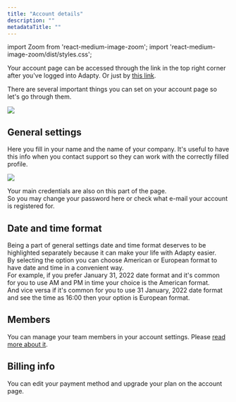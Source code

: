 ```yaml
---
title: "Account details"
description: ""
metadataTitle: ""
---
```


import Zoom from 'react-medium-image-zoom';
import 'react-medium-image-zoom/dist/styles.css';

Your account page can be accessed through the link in the top right corner after you've logged into Adapty. Or just by [this link](https://app.adapty.io/account).

There are several important things you can set on your account page so let's go through them. 


<Zoom>
  <img src={require('./img/27b3508-CleanShot_2022-12-21_at_20.47.10.webp').default}
  style={{
    border: '1px solid #727272', /* border width and color */
    width: '700px', /* image width */
    display: 'block', /* for alignment */
    margin: '0 auto' /* center alignment */
  }}
/>
</Zoom>





## General settings

Here you fill in your name and the name of your company. It's useful to have this info when you contact support so they can work with the correctly filled profile.


<Zoom>
  <img src={require('./img/c48cdeb-CleanShot_2022-12-22_at_08.24.40.webp').default}
  style={{
    border: '1px solid #727272', /* border width and color */
    width: '700px', /* image width */
    display: 'block', /* for alignment */
    margin: '0 auto' /* center alignment */
  }}
/>
</Zoom>





Your main credentials are also on this part of the page.  
So you may change your password here or check what e-mail your account is registered for. 

## Date and time format

Being a part of general settings date and time format deserves to be highlighted separately because it can make your life with Adapty easier.  
By selecting the option you can choose American or European format to have date and time in a convenient way.  
For example, if you prefer January 31, 2022 date format and it's common for you to use AM and PM in time your choice is the American format.  
And vice versa if it's common for you to use 31 January, 2022 date format and see the time as 16:00 then your option is European format.

## Members

You can manage your team members in your account settings. Please [read more about it](members-settings).

## Billing info

You can edit your payment method and upgrade your plan on the account page.